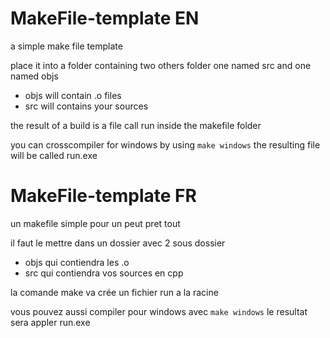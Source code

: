 # MakeFile-template EN
a simple make file template

place it into a folder containing two others folder one named src and one named objs
* objs will contain .o files
* src will contains your sources

the result of a build is a file call run inside the makefile folder

you can crosscompiler for windows by using
```make windows```
the resulting file will be called run.exe

# MakeFile-template FR
un makefile simple pour un peut pret tout

il faut le mettre dans un dossier avec 2 sous dossier
* objs qui contiendra les .o 
* src qui contiendra vos sources en cpp

la comande make va crée un fichier run a la racine

vous pouvez aussi compiler pour windows avec
```make windows```
le resultat sera appler run.exe
